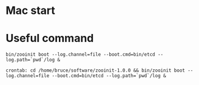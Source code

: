 # Mac start



# Useful command

    bin/zooinit boot --log.channel=file --boot.cmd=bin/etcd --log.path=`pwd`/log &

    crontab: cd /home/bruce/software/zooinit-1.0.0 && bin/zooinit boot --log.channel=file --boot.cmd=bin/etcd --log.path=`pwd`/log &